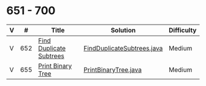 # 651 - 700

 V | #  | Title | Solution | Difficulty 
-- | --- | ----- | -------- | ---------- 
V | 652   | [Find Duplicate Subtrees][652-link] | [FindDuplicateSubtrees.java][652-solution] | Medium
V | 655   | [Print Binary Tree][655-link] | [PrintBinaryTree.java][655-solution] | Medium

[652-link]: https://leetcode.com/problems/find-duplicate-subtrees/
[652-solution]: https://github.com/jsong00505/LeetCode/blob/master/Algorithms/src/main/java/medium/f/FindDuplicateSubtrees.java
[655-link]: https://leetcode.com/problems/print-binary-tree/
[655-solution]: https://github.com/jsong00505/LeetCode/blob/master/Algorithms/src/main/java/medium/p/PrintBinaryTree.java
